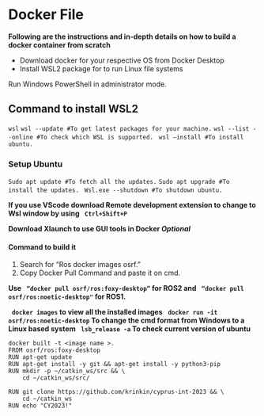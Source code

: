 # Docker File

**Following are the instructions and in-depth details on how to build a docker container from scratch**
- Download docker for your respective OS from Docker Desktop
- Install WSL2 package for to run Linux file systems

Run Windows PowerShell in administrator mode.

## Command to install WSL2 
```wsl``` 
``` wsl --update #To get latest packages for your machine. ``` 
``` wsl --list --online #To check which WSL is supported. ``` 
``` wsl –install #To install ubuntu.``` 


### Setup Ubuntu

``` Sudo apt update #To fetch all the updates. ``` 
``` Sudo apt upgrade #To install the updates. ``` 
``` Wsl.exe --shutdown #To shutdown ubuntu.``` 

**If you use VScode download Remote development extension to change to Wsl window by using ``` Ctrl+Shift+P```**
 

**Download Xlaunch to use GUI tools in Docker _Optional_**


#### Command to build it 

1) Search for “Ros docker images osrf.”
2) Copy Docker Pull Command and paste it on cmd.

**Use ``` “docker pull osrf/ros:foxy-desktop”```  for ROS2 and 
    ``` “docker pull osrf/ros:noetic-desktop"```  for ROS1.**


**``` docker images``` to view all the installed images**
**``` docker run -it osrf/ros:noetic-desktop```  To change the cmd format from Windows to a Linux based system**
**``` lsb_release -a``` To check current version of ubuntu** 

``` 
docker built -t <image name >.
FROM osrf/ros:foxy-desktop
RUN apt-get update
RUN apt-get install -y git && apt-get install -y python3-pip
RUN mkdir -p ~/catkin_ws/src && \
    cd ~/catkin_ws/src/

RUN git clone https://github.com/krinkin/cyprus-int-2023 && \
    cd ~/catkin_ws
RUN echo "CY2023!"
``` 